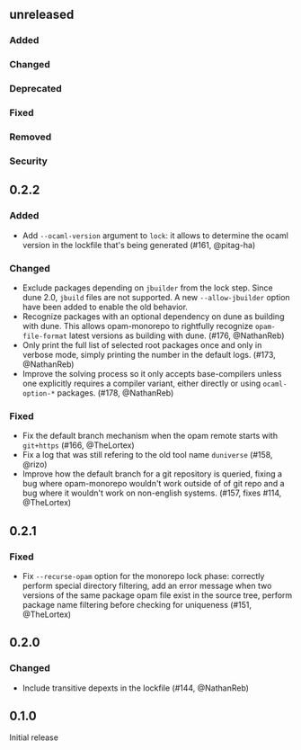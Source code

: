 ## unreleased

### Added

### Changed

### Deprecated

### Fixed

### Removed

### Security

## 0.2.2

### Added

- Add `--ocaml-version` argument to `lock`: it allows to determine the ocaml version in the
  lockfile that's being generated (#161, @pitag-ha)

### Changed

- Exclude packages depending on `jbuilder` from the lock step. Since dune 2.0, `jbuild` files are
  not supported. A new `--allow-jbuilder` option have been added to enable the old behavior. 
- Recognize packages with an optional dependency on dune as building with dune. This allows
  opam-monorepo to rightfully recognize `opam-file-format` latest versions as building with 
  dune. (#176, @NathanReb)
- Only print the full list of selected root packages once and only in verbose mode, simply printing
  the number in the default logs. (#173, @NathanReb)
- Improve the solving process so it only accepts base-compilers unless one explicitly requires
  a compiler variant, either directly or using `ocaml-option-*` packages. (#178, @NathanReb)

### Fixed

- Fix the default branch mechanism when the opam remote starts with `git+https` (#166, @TheLortex)
- Fix a log that was still refering to the old tool name `duniverse` (#158, @rizo)
- Improve how the default branch for a git repository is queried, fixing a bug
  where opam-monorepo wouldn't work outside of of git repo and a bug where it wouldn't
  work on non-english systems. (#157, fixes #114, @TheLortex)

## 0.2.1

### Fixed

- Fix `--recurse-opam` option for the monorepo lock phase: correctly perform special directory
  filtering, add an error message when two versions of the same package opam file exist in the
  source tree, perform package name filtering before checking for uniqueness (#151, @TheLortex)

## 0.2.0

### Changed

- Include transitive depexts in the lockfile (#144, @NathanReb)

## 0.1.0

Initial release
